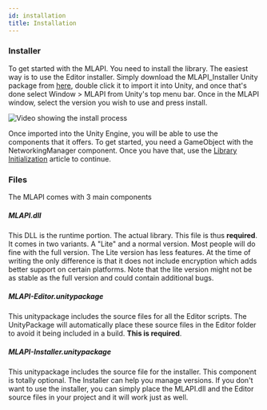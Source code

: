 ```yaml
---
id: installation
title: Installation
---
```


### Installer
To get started with the MLAPI. You need to install the library. The easiest way is to use the Editor installer. Simply download the MLAPI_Installer Unity package from [here](https://github.com/Unity-Technologies/com.unity.multiplayer.mlapi/releases), double click it to import it into Unity, and once that's done select Window > MLAPI from Unity's top menu bar. Once in the MLAPI window, select the version you wish to use and press install.


![Video showing the install process](https://i.imgur.com/zN63DlJ.gif)


Once imported into the Unity Engine, you will be able to use the components that it offers. To get started, you need a GameObject with the NetworkingManager component. Once you have that, use the [Library Initialization](library-initialization.md) article to continue.


### Files
The MLAPI comes with 3 main components
##### MLAPI.dll
This DLL is the runtime portion. The actual library. This file is thus **required**. It comes in two variants. A "Lite" and a normal version. Most people will do fine with the full version. The Lite version has less features. At the time of writing the only difference is that it does not include encryption which adds better support on certain platforms. Note that the lite version might not be as stable as the full version and could contain additional bugs.
##### MLAPI-Editor.unitypackage
This unitypackage includes the source files for all the Editor scripts. The UnityPackage will automatically place these source files in the Editor folder to avoid it being included in a build. **This is required**.
##### MLAPI-Installer.unitypackage
This unitypackage includes the source file for the installer. This component is totally optional. The Installer can help you manage versions. If you don't want to use the installer, you can simply place the MLAPI.dll and the Editor source files in your project and it will work just as well.
